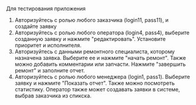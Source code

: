 Для тестирования приложения
1) Авторизуйтесь с ролью любого заказчика (login11, pass11), и создайте заявку
2) Авторизуйтесь с ролью любого оператора (login4, pass4), выберите созданную заявку и нажмите "редактировать".
Установите приоритет и исполнителя.
3) Авторизуйтесь с данными ремонтного специалиста, которому назначена заявка. Выберите ее и нажмите "начать ремонт".
Также можно добавить комментарии или запчасти. Нажмите "завершить ремонт" и заполните отчет.
4) Авторизуйтесь с ролью любого менеджера (login1, pass1). Выберите заявку и нажмите "Показать отчет". Также можно посмотреть статистику.
 Оператор также может создавать заявки в системе, выбрав заказчика из спикска.
